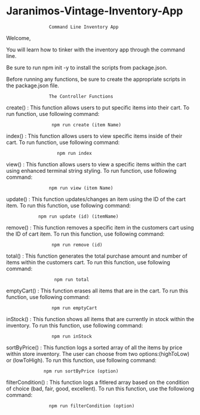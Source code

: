 # Jaranimos-Vintage-Inventory-App

                    Command Line Inventory App
Welcome,

You will learn how to tinker with the inventory app through the command line. 

Be sure to run npm init -y to install the scripts from package.json.

Before running any functions, be sure to create the appropriate scripts in the package.json file. 

                    The Controller Functions

create() : This function allows users to put specific items into their cart. To run function, use following command:

                     npm run create (item Name)

index() : This function allows users to view specific items inside of their cart. To run function, use following command:

                       npm run index

view() : This function allows users to view a specific items within the cart using enhanced terminal string styling. To run function, use following command: 

                    npm run view (item Name)

update() : This function updates/changes an item using the ID of the cart item. To run this function, use following command:

                npm run update (id) (itemName)

remove() : This function removes a specific item in the customers cart using the ID of cart item. To run this function, use following command:

                     npm run remove (id)

total() : This function generates the total purchase amount and number of items within the customers cart. To run this function, use following command:

                      npm run total 

emptyCart() : This function erases all items that are in the cart. To run this function, use following command:

                     npm run emptyCart

inStock() : This function shows all items that are currently in stock within the inventory. To run this function, use following command: 

                     npm run inStock

sortByPrice() : This function logs a sorted array of all the items by price within store inventory. The user can choose from two options:(highToLow) or  (lowToHigh). To run this function, use following command: 

                  npm run sortByPrice (option)

filterCondition() : This function logs a fitlered array based on the condition of choice (bad, fair, good, excellent). To run this function, use the followiong command:

                    npm run filterCondition (option)
